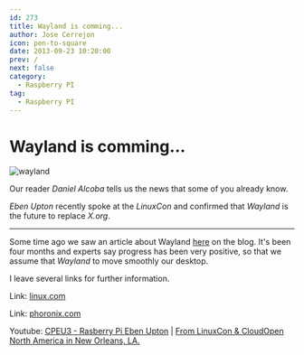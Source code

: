 ```yaml
---
id: 273
title: Wayland is comming...
author: Jose Cerrejon
icon: pen-to-square
date: 2013-09-23 10:20:00
prev: /
next: false
category:
  - Raspberry PI
tag:
  - Raspberry PI
---
```


# Wayland is comming...

![wayland](/images/2013/09/wayland.jpg)

Our reader *Daniel Alcoba*  tells us the news that some of you already know.

*Eben Upton* recently spoke at the *LinuxCon* and confirmed that *Wayland* is the future to replace *X.org*.

- - -
Some time ago we saw an article about Wayland [here](/post.php?id=167) on the blog. It's been four months and experts say progress has been very positive, so that we assume that *Wayland* to move smoothly our desktop.

I leave several links for further information.

Link: [linux.com](https://www.linux.com/news/featured-blogs/200-libby-clark/738632-raspberry-pis-eben-upton-demos-wayland-support-on-the-pi/)

Link: [phoronix.com](http://www.phoronix.com/scan.php?page=news_item&px=MTQ2NDU)

Youtube: [CPEU3 - Rasberry Pi Eben Upton](http://www.youtube.com/watch?v=Hm0KLL8d1Rc) | [From LinuxCon & CloudOpen North America in New Orleans, LA.](http://www.youtube.com/watch?v=PmCsQDTc-WU)